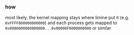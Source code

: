
### how

most likely, the kernel mapping stays where limine put it (e.g. `0xFFFF800000000000`) and each process gets mapped to `0x0000000000000000...0x00000F0000000000` or similar

